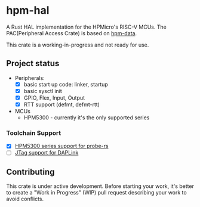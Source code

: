 # hpm-hal

A Rust HAL implementation for the HPMicro's RISC-V MCUs.
The PAC(Peripheral Access Crate) is based on [hpm-data].

This crate is a working-in-progress and not ready for use.

## Project status

- Peripherals:
  - [x] basic start up code: linker, startup
  - [x] basic sysctl init
  - [x] GPIO, Flex, Input, Output
  - [x] RTT support (defmt, defmt-rtt)
- MCUs
  - HPM5300 - currently it's the only supported series

### Toolchain Support

- [x] [HPM5300 series support for probe-rs](https://github.com/probe-rs/probe-rs/pull/2575)
- [ ] [JTag support for DAPLink](https://github.com/probe-rs/probe-rs/pull/2578)

## Contributing

This crate is under active development. Before starting your work, it's better to create a "Work in Progress" (WIP) pull request describing your work to avoid conflicts.

[hpm-data]: https://github.com/andelf/hpm-data
